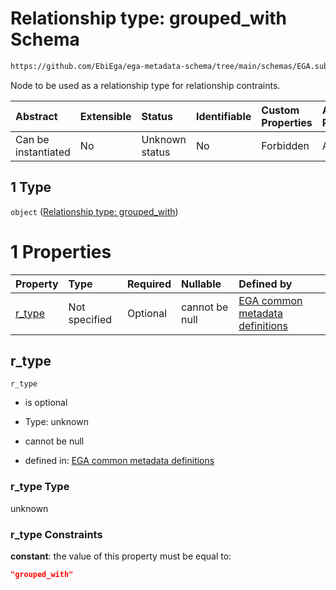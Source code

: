 # Relationship type: grouped\_with Schema

```txt
https://github.com/EbiEga/ega-metadata-schema/tree/main/schemas/EGA.submission.json#/properties/submission_relationships/items/allOf/1/anyOf/1/allOf/0/anyOf/1
```

Node to be used as a relationship type for relationship contraints.

| Abstract            | Extensible | Status         | Identifiable | Custom Properties | Additional Properties | Access Restrictions | Defined In                                                                           |
| :------------------ | :--------- | :------------- | :----------- | :---------------- | :-------------------- | :------------------ | :----------------------------------------------------------------------------------- |
| Can be instantiated | No         | Unknown status | No           | Forbidden         | Allowed               | none                | [EGA.submission.json\*](../../../schemas/EGA.submission.json "open original schema") |

## 1 Type

`object` ([Relationship type: grouped\_with](ega-12-definitions-relationship-type-grouped_with.md))

# 1 Properties

| Property           | Type          | Required | Nullable       | Defined by                                                                                                                                                                                                                                                 |
| :----------------- | :------------ | :------- | :------------- | :--------------------------------------------------------------------------------------------------------------------------------------------------------------------------------------------------------------------------------------------------------- |
| [r\_type](#r_type) | Not specified | Optional | cannot be null | [EGA common metadata definitions](ega-12-definitions-relationship-type-grouped_with-properties-r_type.md "https://github.com/EbiEga/ega-metadata-schema/tree/main/schemas/EGA.common-definitions.json#/definitions/r-type-grouped_with/properties/r_type") |

## r\_type



`r_type`

*   is optional

*   Type: unknown

*   cannot be null

*   defined in: [EGA common metadata definitions](ega-12-definitions-relationship-type-grouped_with-properties-r_type.md "https://github.com/EbiEga/ega-metadata-schema/tree/main/schemas/EGA.common-definitions.json#/definitions/r-type-grouped_with/properties/r_type")

### r\_type Type

unknown

### r\_type Constraints

**constant**: the value of this property must be equal to:

```json
"grouped_with"
```
